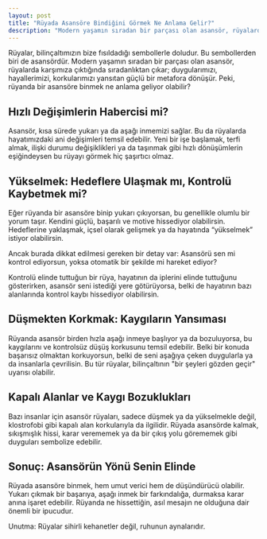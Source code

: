 ```yaml
---
layout: post
title: "Rüyada Asansöre Bindiğini Görmek Ne Anlama Gelir?"
description: "Modern yaşamın sıradan bir parçası olan asansör, rüyalarda karşımıza çıktığında sıradanlıktan çıkar..."
---
```


Rüyalar, bilinçaltımızın bize fısıldadığı sembollerle doludur. Bu sembollerden biri de asansördür. Modern yaşamın sıradan bir parçası olan asansör, rüyalarda karşımıza çıktığında sıradanlıktan çıkar; duygularımızı, hayallerimizi, korkularımızı yansıtan güçlü bir metafora dönüşür. Peki, rüyanda bir asansöre binmek ne anlama geliyor olabilir?

## Hızlı Değişimlerin Habercisi mi?

Asansör, kısa sürede yukarı ya da aşağı inmemizi sağlar. Bu da rüyalarda hayatımızdaki ani değişimleri temsil edebilir. Yeni bir işe başlamak, terfi almak, ilişki durumu değişiklikleri ya da taşınmak gibi hızlı dönüşümlerin eşiğindeysen bu rüyayı görmek hiç şaşırtıcı olmaz.

## Yükselmek: Hedeflere Ulaşmak mı, Kontrolü Kaybetmek mi?

Eğer rüyanda bir asansöre binip yukarı çıkıyorsan, bu genellikle olumlu bir yorum taşır. Kendini güçlü, başarılı ve motive hissediyor olabilirsin. Hedeflerine yaklaşmak, içsel olarak gelişmek ya da hayatında “yükselmek” istiyor olabilirsin.

Ancak burada dikkat edilmesi gereken bir detay var: Asansörü sen mi kontrol ediyorsun, yoksa otomatik bir şekilde mi hareket ediyor?

Kontrolü elinde tuttuğun bir rüya, hayatının da iplerini elinde tuttuğunu gösterirken, asansör seni istediği yere götürüyorsa, belki de hayatının bazı alanlarında kontrol kaybı hissediyor olabilirsin.

## Düşmekten Korkmak: Kaygıların Yansıması

Rüyanda asansör birden hızla aşağı inmeye başlıyor ya da bozuluyorsa, bu kaygılarını ve kontrolsüz düşüş korkusunu temsil edebilir. Belki bir konuda başarısız olmaktan korkuyorsun, belki de seni aşağıya çeken duygularla ya da insanlarla çevrilisin. Bu tür rüyalar, bilinçaltının "bir şeyleri gözden geçir" uyarısı olabilir.

## Kapalı Alanlar ve Kaygı Bozuklukları

Bazı insanlar için asansör rüyaları, sadece düşmek ya da yükselmekle değil, klostrofobi gibi kapalı alan korkularıyla da ilgilidir. Rüyada asansörde kalmak, sıkışmışlık hissi, karar verememek ya da bir çıkış yolu görememek gibi duyguları sembolize edebilir.

## Sonuç: Asansörün Yönü Senin Elinde

Rüyada asansöre binmek, hem umut verici hem de düşündürücü olabilir. Yukarı çıkmak bir başarıya, aşağı inmek bir farkındalığa, durmaksa karar anına işaret edebilir. Rüyanda ne hissettiğin, asıl mesajın ne olduğuna dair önemli bir ipucudur.

Unutma: Rüyalar sihirli kehanetler değil, ruhunun aynalarıdır.